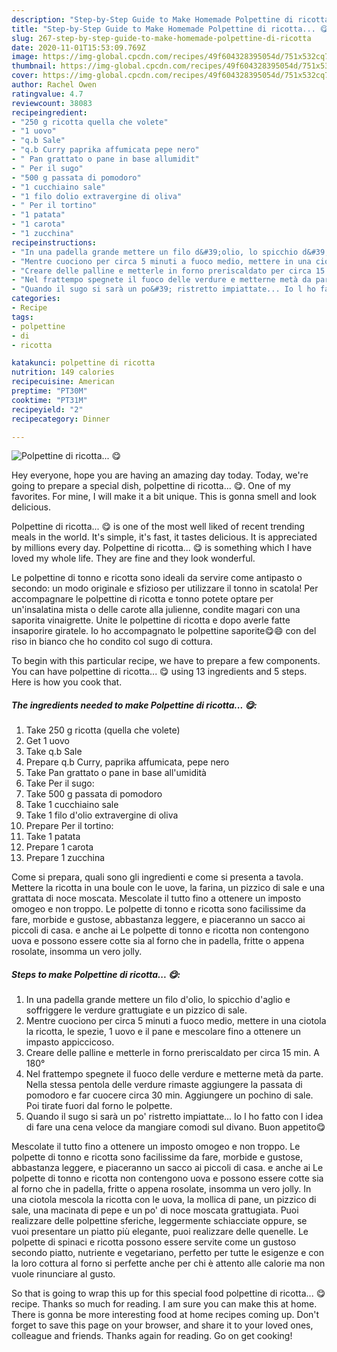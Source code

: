 ```yaml
---
description: "Step-by-Step Guide to Make Homemade Polpettine di ricotta... 😋"
title: "Step-by-Step Guide to Make Homemade Polpettine di ricotta... 😋"
slug: 267-step-by-step-guide-to-make-homemade-polpettine-di-ricotta
date: 2020-11-01T15:53:09.769Z
image: https://img-global.cpcdn.com/recipes/49f604328395054d/751x532cq70/polpettine-di-ricotta-😋-recipe-main-photo.jpg
thumbnail: https://img-global.cpcdn.com/recipes/49f604328395054d/751x532cq70/polpettine-di-ricotta-😋-recipe-main-photo.jpg
cover: https://img-global.cpcdn.com/recipes/49f604328395054d/751x532cq70/polpettine-di-ricotta-😋-recipe-main-photo.jpg
author: Rachel Owen
ratingvalue: 4.7
reviewcount: 38083
recipeingredient:
- "250 g ricotta quella che volete"
- "1 uovo"
- "q.b Sale"
- "q.b Curry paprika affumicata pepe nero"
- " Pan grattato o pane in base allumidit"
- " Per il sugo"
- "500 g passata di pomodoro"
- "1 cucchiaino sale"
- "1 filo dolio extravergine di oliva"
- " Per il tortino"
- "1 patata"
- "1 carota"
- "1 zucchina"
recipeinstructions:
- "In una padella grande mettere un filo d&#39;olio, lo spicchio d&#39;aglio e soffriggere le verdure grattugiate e un pizzico di sale."
- "Mentre cuociono per circa 5 minuti a fuoco medio, mettere in una ciotola la ricotta, le spezie, 1 uovo e il pane e mescolare fino a ottenere un impasto appiccicoso."
- "Creare delle palline e metterle in forno preriscaldato per circa 15 min. A 180°"
- "Nel frattempo spegnete il fuoco delle verdure e metterne metà da parte. Nella stessa pentola delle verdure rimaste aggiungere la passata di pomodoro e far cuocere circa 30 min. Aggiungere un pochino di sale. Poi tirate fuori dal forno le polpette."
- "Quando il sugo si sarà un po&#39; ristretto impiattate... Io l ho fatto con l idea di fare una cena veloce da mangiare comodi sul divano. Buon appetito😋"
categories:
- Recipe
tags:
- polpettine
- di
- ricotta

katakunci: polpettine di ricotta 
nutrition: 149 calories
recipecuisine: American
preptime: "PT30M"
cooktime: "PT31M"
recipeyield: "2"
recipecategory: Dinner

---
```



![Polpettine di ricotta... 😋](https://img-global.cpcdn.com/recipes/49f604328395054d/751x532cq70/polpettine-di-ricotta-😋-recipe-main-photo.jpg)

Hey everyone, hope you are having an amazing day today. Today, we're going to prepare a special dish, polpettine di ricotta... 😋. One of my favorites. For mine, I will make it a bit unique. This is gonna smell and look delicious.

Polpettine di ricotta... 😋 is one of the most well liked of recent trending meals in the world. It's simple, it's fast, it tastes delicious. It is appreciated by millions every day. Polpettine di ricotta... 😋 is something which I have loved my whole life. They are fine and they look wonderful.

Le polpettine di tonno e ricotta sono ideali da servire come antipasto o secondo: un modo originale e sfizioso per utilizzare il tonno in scatola! Per accompagnare le polpettine di ricotta e tonno potete optare per un&#39;insalatina mista o delle carote alla julienne, condite magari con una saporita vinaigrette. Unite le polpettine di ricotta e dopo averle fatte insaporire giratele. Io ho accompagnato le polpettine saporite😋😄 con del riso in bianco che ho condito col sugo di cottura.


To begin with this particular recipe, we have to prepare a few components. You can have polpettine di ricotta... 😋 using 13 ingredients and 5 steps. Here is how you cook that.

<!--inarticleads1-->

##### The ingredients needed to make Polpettine di ricotta... 😋:

1. Take 250 g ricotta (quella che volete)
1. Get 1 uovo
1. Take q.b Sale
1. Prepare q.b Curry, paprika affumicata, pepe nero
1. Take  Pan grattato o pane in base all&#39;umidità
1. Take  Per il sugo:
1. Take 500 g passata di pomodoro
1. Take 1 cucchiaino sale
1. Take 1 filo d&#39;olio extravergine di oliva
1. Prepare  Per il tortino:
1. Take 1 patata
1. Prepare 1 carota
1. Prepare 1 zucchina


Come si prepara, quali sono gli ingredienti e come si presenta a tavola. Mettere la ricotta in una boule con le uove, la farina, un pizzico di sale e una grattata di noce moscata. Mescolate il tutto fino a ottenere un imposto omogeo e non troppo. Le polpette di tonno e ricotta sono facilissime da fare, morbide e gustose, abbastanza leggere, e piaceranno un sacco ai piccoli di casa. e anche ai Le polpette di tonno e ricotta non contengono uova e possono essere cotte sia al forno che in padella, fritte o appena rosolate, insomma un vero jolly. 

<!--inarticleads2-->

##### Steps to make Polpettine di ricotta... 😋:

1. In una padella grande mettere un filo d&#39;olio, lo spicchio d&#39;aglio e soffriggere le verdure grattugiate e un pizzico di sale.
1. Mentre cuociono per circa 5 minuti a fuoco medio, mettere in una ciotola la ricotta, le spezie, 1 uovo e il pane e mescolare fino a ottenere un impasto appiccicoso.
1. Creare delle palline e metterle in forno preriscaldato per circa 15 min. A 180°
1. Nel frattempo spegnete il fuoco delle verdure e metterne metà da parte. Nella stessa pentola delle verdure rimaste aggiungere la passata di pomodoro e far cuocere circa 30 min. Aggiungere un pochino di sale. Poi tirate fuori dal forno le polpette.
1. Quando il sugo si sarà un po&#39; ristretto impiattate... Io l ho fatto con l idea di fare una cena veloce da mangiare comodi sul divano. Buon appetito😋


Mescolate il tutto fino a ottenere un imposto omogeo e non troppo. Le polpette di tonno e ricotta sono facilissime da fare, morbide e gustose, abbastanza leggere, e piaceranno un sacco ai piccoli di casa. e anche ai Le polpette di tonno e ricotta non contengono uova e possono essere cotte sia al forno che in padella, fritte o appena rosolate, insomma un vero jolly. In una ciotola mescola la ricotta con le uova, la mollica di pane, un pizzico di sale, una macinata di pepe e un po&#39; di noce moscata grattugiata. Puoi realizzare delle polpettine sferiche, leggermente schiacciate oppure, se vuoi presentare un piatto più elegante, puoi realizzare delle quenelle. Le polpette di spinaci e ricotta possono essere servite come un gustoso secondo piatto, nutriente e vegetariano, perfetto per tutte le esigenze e con la loro cottura al forno si perfette anche per chi è attento alle calorie ma non vuole rinunciare al gusto. 

So that is going to wrap this up for this special food polpettine di ricotta... 😋 recipe. Thanks so much for reading. I am sure you can make this at home. There is gonna be more interesting food at home recipes coming up. Don't forget to save this page on your browser, and share it to your loved ones, colleague and friends. Thanks again for reading. Go on get cooking!
